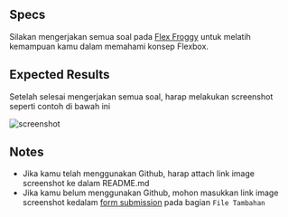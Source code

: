 ## Specs
Silakan mengerjakan semua soal pada [Flex Froggy](https://flexboxfroggy.com/) untuk melatih kemampuan kamu dalam memahami konsep Flexbox.

## Expected Results
Setelah selesai mengerjakan semua soal, harap melakukan screenshot seperti contoh di bawah ini

![screenshot](https://skilvul-prod-01.s3.ap-southeast-1.amazonaws.com/lesson/full-stack-assignment/flexbox-froggy.png)

## Notes
- Jika kamu telah menggunakan Github, harap attach link image screenshot ke dalam README.md
- Jika kamu belum menggunakan Github, mohon masukkan link image screenshot kedalam [form submission](https://forms.gle/V6DpPRugtCPm2gjn8) pada bagian `File Tambahan`